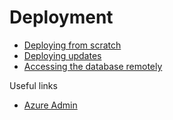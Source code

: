 
Deployment
===
- [Deploying from scratch](docs/deploy-from-scratch.md)
- [Deploying updates](docs/deploy-updates.md)
- [Accessing the database remotely](docs/remote-database-access.md)


Useful links
- [Azure Admin](https://manage.windowsazure.com)
